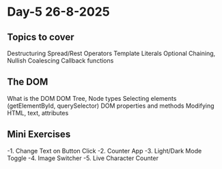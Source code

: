 # Day-5 26-8-2025
## Topics to cover
Destructuring
Spread/Rest Operators
Template Literals
Optional Chaining, Nullish Coalescing
Callback functions

## The DOM
What is the DOM
DOM Tree, Node types
Selecting elements (getElementById, querySelector)
DOM properties and methods
Modifying HTML, text, attributes


## Mini Exercises
-1. Change Text on Button Click
-2. Counter App
-3. Light/Dark Mode Toggle
-4. Image Switcher
-5. Live Character Counter